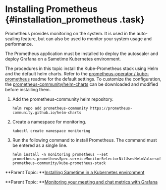 # Installing Prometheus {#installation_prometheus .task}

Prometheus provides monitoring on the system. It is used in the auto-scaling feature, but can also be used to monitor your system usage and performance.

The Prometheus application must be installed to deploy the autoscaler and deploy Grafana on a Sametime Kubernetes environment.

The procedures in this topic install the Kube-Prometheus stack using Helm and the default helm charts. Refer to the [prometheus-operator / kube-prometheus](https://github.com/prometheus-operator/kube-prometheus) readme for the default settings. To customize the configuration, the [prometheus-community/helm-charts](https://github.com/prometheus-community/helm-charts/tree/main/charts/kube-prometheus-stack) can be downloaded and modified before installing them.

1.  Add the prometheus-community helm repository.

    ```
    helm repo add prometheus-community https://prometheus-community.github.io/helm-charts
    ```

2.  Create a namespace for monitoring.

    ```
    kubectl create namespace monitoring
    ```

3.  Run the following command to install Prometheus. The command must be entered as a single line.

    ```
    helm install -n monitoring prometheus --set prometheus.prometheusSpec.serviceMonitorSelectorNilUsesHelmValues=false prometheus-community/kube-prometheus-stack
    ```


**Parent Topic:  **[Installing Sametime in a Kubernetes environment](installation_sametime_kubernetes.md)

**Parent Topic:  **[Monitoring your meeting and chat metrics with Grafana](adminui_grafana_overview.md)

